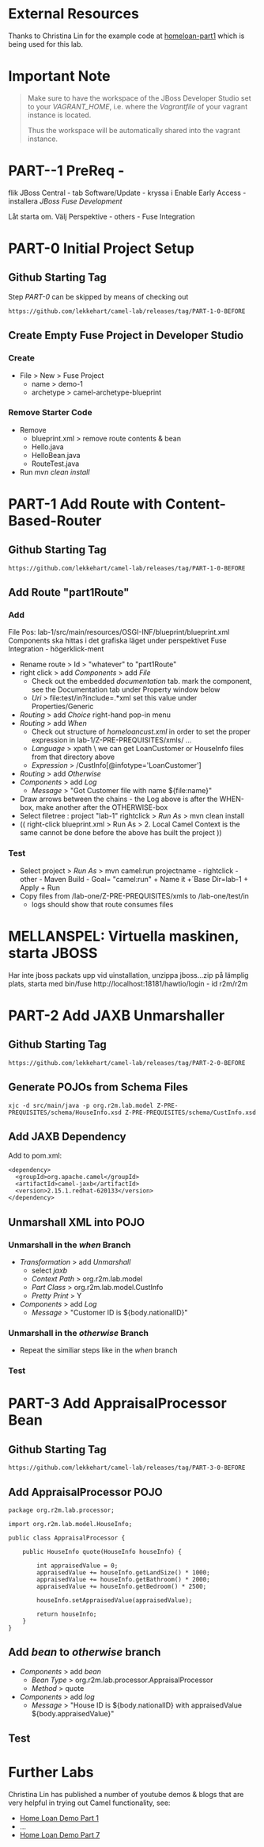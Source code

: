 # External Resources

Thanks to Christina Lin for the example code at [homeloan-part1](https://github.com/weimeilin79/homeloan-part1) which is being used for this lab.

# Important Note

> Make sure to have the workspace of the JBoss Developer Studio set to your *VAGRANT_HOME*, i.e. where the *Vagrantfile* of your vagrant instance is located. 
> 
> Thus the workspace will be automatically shared into the vagrant instance.  

# PART--1 PreReq - 
flik JBoss Central - tab Software/Update - kryssa i Enable Early Access - installera *JBoss Fuse Development*

Låt starta om.
Välj Perspektive - others - Fuse Integration

# PART-0 Initial Project Setup

## Github Starting Tag

Step *PART-0* can be skipped by means of checking out

	https://github.com/lekkehart/camel-lab/releases/tag/PART-1-0-BEFORE

## Create Empty Fuse Project in Developer Studio

### Create

- File > New > Fuse Project
	- name > demo-1
	- archetype > camel-archetype-blueprint

### Remove Starter Code

- Remove
	- blueprint.xml > remove route contents & bean
	- Hello.java
	- HelloBean.java
	- RouteTest.java
- Run *mvn clean install*

# PART-1 Add Route with Content-Based-Router

## Github Starting Tag

	https://github.com/lekkehart/camel-lab/releases/tag/PART-1-0-BEFORE

## Add Route "part1Route"

### Add
File Pos: lab-1/src/main/resources/OSGI-INF/blueprint/blueprint.xml
Components ska hittas i det grafiska läget under perspektivet Fuse Integration - högerklick-ment

- Rename route > Id > "whatever"  to "part1Route"
- right click > add *Components* > add *File*
	- Check out the embedded *documentation* tab.    mark the component, see the Documentation tab under Property window below
	- *Uri* > file:test/in?include=.*xml		set this value under Properties/Generic  
- *Routing* > add *Choice*				right-hand pop-in menu
- *Routing* > add *When*
	- Check out structure of *homeloancust.xml* in order to set the proper expression 	in lab-1/Z-PRE-PREQUISITES/xmls/ ...
	- *Language* > xpath						\ we can get LoanCustomer or HouseInfo files from that directory above
	- *Expression* > /CustInfo[@infotype='LoanCustomer'] 		
- *Routing* > add *Otherwise*
- *Components* > add *Log*
	- *Message* > "Got Customer file with name ${file:name}"
- Draw arrows between the chains - the Log above is after the WHEN-box, make another after the OTHERWISE-box
- Select filetree : project "lab-1" rightclick > *Run As* > mvn clean install
- (( right-click blueprint.xml > Run As > 2. Local Camel Context is the same cannot be done before the above has built the project ))

### Test

- Select project > *Run As* > mvn camel:run	projectname - rightclick - other - Maven Build - Goal= "camel:run" + Name it +´Base Dir=lab-1 + Apply + Run
- Copy files from /lab-one/Z-PRE-PREQUISITES/xmls to /lab-one/test/in 
	- logs should show that route consumes files


# MELLANSPEL: Virtuella maskinen, starta JBOSS

Har inte jboss packats upp vid uinstallation, unzippa jboss...zip på lämplig plats, starta med bin/fuse
http://localhost:18181/hawtio/login	- id r2m/r2m

# PART-2 Add JAXB Unmarshaller

## Github Starting Tag

	https://github.com/lekkehart/camel-lab/releases/tag/PART-2-0-BEFORE

## Generate POJOs from Schema Files

	xjc -d src/main/java -p org.r2m.lab.model Z-PRE-PREQUISITES/schema/HouseInfo.xsd Z-PRE-PREQUISITES/schema/CustInfo.xsd

## Add JAXB Dependency

Add to pom.xml:

	<dependency>
      <groupId>org.apache.camel</groupId>
      <artifactId>camel-jaxb</artifactId>
      <version>2.15.1.redhat-620133</version>
    </dependency>
	
## Unmarshall XML into POJO

### Unmarshall in the *when* Branch

- *Transformation* > add *Unmarshall*
	- select *jaxb*
	- *Context Path* > org.r2m.lab.model
	- *Part Class* > org.r2m.lab.model.CustInfo
	- *Pretty Print* > Y
- *Components* > add *Log*
	- *Message* > "Customer ID is ${body.nationalID}"

### Unmarshall in the *otherwise* Branch

- Repeat the similiar steps like in the *when* branch

### Test

# PART-3 Add AppraisalProcessor Bean

## Github Starting Tag

	https://github.com/lekkehart/camel-lab/releases/tag/PART-3-0-BEFORE

## Add AppraisalProcessor POJO

	package org.r2m.lab.processor;

	import org.r2m.lab.model.HouseInfo;
	
	public class AppraisalProcessor {
	
		public HouseInfo quote(HouseInfo houseInfo) {
	
			int appraisedValue = 0;
			appraisedValue += houseInfo.getLandSize() * 1000;
			appraisedValue += houseInfo.getBathroom() * 2000;
			appraisedValue += houseInfo.getBedroom() * 2500;
	
			houseInfo.setAppraisedValue(appraisedValue);
	
			return houseInfo;
		}
	}

## Add *bean* to *otherwise* branch

- *Components* > add *bean*
	- *Bean Type* > org.r2m.lab.processor.AppraisalProcessor
	- *Method* > quote
- *Components* > add *log*
	- *Message* > "House ID is ${body.nationalID} with appraisedValue ${body.appraisedValue}"

## Test

# Further Labs

Christina Lin has published a number of youtube demos & blogs that are very helpful in trying out Camel functionality, see:

- [Home Loan Demo Part 1](https://www.youtube.com/watch?v=JMaYhxfup2M)
- ...
- [Home Loan Demo Part 7](https://www.youtube.com/watch?v=IFv5HbwUhpU)
